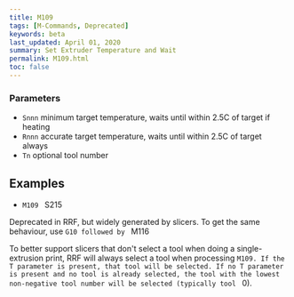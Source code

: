```yaml
---
title: M109
tags: [M-Commands, Deprecated] 
keywords: beta 
last_updated: April 01, 2020 
summary: Set Extruder Temperature and Wait 
permalink: M109.html
toc: false 
---
```



### Parameters

* `Snnn` minimum target temperature, waits until within 2.5C of target if heating
* `Rnnn` accurate target temperature, waits until within 2.5C of target always
* `Tn` optional tool number

## Examples

* ` M109  ` S215

Deprecated in RRF, but widely generated by slicers. To get the same behaviour, use ` G10 followed by  ` M116

To better support slicers that don't select a tool when doing a single-extrusion print, RRF will always select a tool when processing ` M109. If the T parameter is present, that tool will be selected. If no T parameter is present and no tool is already selected, the tool with the lowest non-negative tool number will be selected (typically tool  ` 0).

